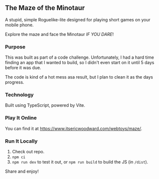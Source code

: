 ## The Maze of the Minotaur

A stupid, simple Roguelike-lite designed for playing short games on your mobile phone.

Explore the maze and face the Minotaur <em>IF YOU DARE</em>!

### Purpose

This was built as part of a code challenge. Unfortunately, I had a hard time finding an app
that I wanted to build, so I didn't even start on it until 5 days before it was due.

The code is kind of a hot mess asa result, but I plan to clean it as the days progress.

### Technology

Built using TypeScript, powered by Vite.

### Play It Online

You can find it at https://www.itsericwoodward.com/webtoys/maze/.

### Run It Locally

1. Check out repo.
2. `npm ci`
3. `npm run dev` to test it out, or `npm run build` to build the JS (in `/dist`).

Share and enjoy!

